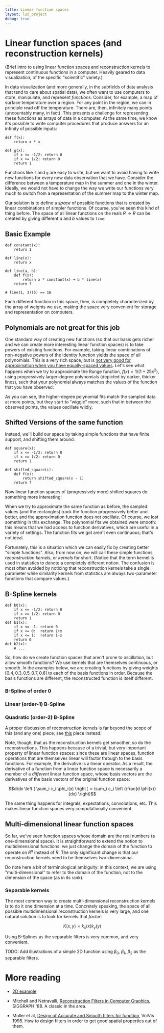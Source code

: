 ```yaml
---
title: Linear function spaces
layout: lux_project
debug: true
---
```


<script src="https://cdnjs.cloudflare.com/ajax/libs/numeric/1.2.6/numeric.min.js"></script>

# Linear function spaces (and reconstruction kernels)

(Brief intro to using linear function spaces and reconstruction kernels
to represent continuous functions in a computer. Heavily geared to
data visualization, of the specific "scientific" variety.)

In data visualization (and more generally, in the subfields of data
analysis that tend to care about spatial data), we often want to
use computers to store, manipulate, and represent
_functions_. Consider, for example, a map of surface temperature over
a region. For any point in the region, we can in principle read off
the temperature. There are, then, infinitely many points (uncountably
many, in fact). This presents a challenge for representing these
functions as arrays of data in a computer. At the same time, we know
it's possible to write computer procedures that produce answers
for an infinity of possible inputs:

    def f(x):
        return x * x

    def g(x):
        if x <= -1/2: return 0
        if x >= 1/2: return 0
        return 1

Functions like `f` and `g` are easy to write, but we want to avoid
having to write new functions for every new data observation that we
have. Consider the difference between a temperature map in the summer
and one in the winter. Ideally, we would not have to change the way we
write our functions very much to switch from a representation of the
summer map to the winter map.

Our solution is to define a _space_ of possible functions that is
created by linear combinations of simpler functions. Of course, you've
seen this kind of thing before. The space of all linear functions on
the reals $R \to R$ can be created by giving different $a$ and $b$
values to `line`:

## Basic Example

    def constant(x):
        return 1

    def line(x):
        return x

    def line(a, b):
        def f(x):
            return a * constant(x) + b * line(x)
        return f

    # line(1, 3)(5) == 16
    
<div id="linear-functions" class="chart">
</div>

Each different function in this space, then, is completely
characterized by the array of weights we use, making the space very
convenient for storage and representation on computers.

## Polynomials are not great for this job

One standard way of creating new functions (so that our basis gets richer and
we can create more interesting linear function spaces) is to take
powers of existing functions. For example, taking linear combinations of non-negative powers of the
identity function yields the space of all polynomials. This is a very
rich space, but is [not very good for approximation when you have
equally-spaced values](https://en.wikipedia.org/wiki/Runge%27s_phenomenon). 
Let's see what happens when we try to approximate the Runge function,
$f(x) = 1 / (1 + 25x^2)$, using progressively larger-degree
polynomials (depicted by darker, thicker lines), such that your polynomial always matches the values of
the function that you have observed:

<div id="runge-phenomenon" class="chart"></div>

As you can see, the higher-degree polynomial fits match the sampled
data at more points, but they start to "wiggle" more, such that in
between the observed points, the values oscillate wildly.

## Shifted Versions of the same function

Instead, we'll build our space by taking simple functions that have
finite support, and shifting them around:

    def square(x):
        if x <= -1/2: return 0
        if x >= 1/2: return 0
        return 1

    def shifted_square(i):
        def f(x):
            return shifted_square(x - i)
        return f

<div id="square-functions" class="chart"></div>

Now linear function spaces of (progressively more) shifted squares
do something more interesting:

<div id="square-runge" class="chart"></div>

When we try to approximate the same function as before, the sampled
values (and the rectangles) track the function progressively better
and better, and the approximation function does not oscillate.
Of course, we lost something in this exchange. The polynomial fits
we obtained were smooth: this means that we had access to
function derivatives, which are useful in a variety of settings. The
function fits we got aren't even continuous; that's not ideal.

Fortunately, this is a situation which we can easily fix by
creating better "simple functions". Also, from now on, we will call these
simple functions *reconstruction kernels*, or *kernels* for short.
(Notice that the term kernel is used in statistics to denote a
completely different notion. The confusion is most often avoided by
noticing that reconstruction kernels take a single parameter while
similarity kernels from statistics are always two-parameter functions
that compare values.)

## B-Spline kernels

    def b0(x):
        if x <= -1/2: return 0
        if x >= 1/2: return 0
        return 1
    def b1(x):
        if x <= -1: return 0
        if x <= 0:  return 1+x
        if x <= 1:  return 1-x
        return 0
    def b2(x):
        # ...

So, how do we create function spaces that aren't prone to oscillation,
but allow smooth functions? We use kernels that are themselves
continuous, or smooth. In the examples below, we are creating
functions by giving weights $[0.4, 0.3, 0.5, 0.7, 0.6]$ to each of the
basis functions in order. Because the basis functions are different,
the reconstructed function is itself different.

### B-Spline of order 0

<div id="bspline-0" class="chart"></div>

### Linear (order-1) B-Spline

<div id="bspline-1" class="chart"></div>

### Quadratic (order-2) B-Spline

<div id="bspline-2" class="chart"></div>

A proper discussion of reconstruction kernels is far beyond the scope
of this (and any one) piece; see [this](../b_splines/index.html) piece
instead.

Note, though, that as the reconstruction kernels get smoother, so do
the reconstructions. This happens because of a trivial, but very
important property of linear function spaces: since these are linear
spaces, function operations that are themselves linear will factor
through to the basis functions. For example, the derivative is a
linear operator. As a result, the derivative of a function from a
linear function space is necessarily a member of a *different* linear
function space, whose basis vectors are the derivatives of the basis
vectors of the original function space:

$$d/dx \left ( \sum_i c_i \phi_i(x) \right ) = \sum_i c_i \left (\frac{d \phi(x)}{dx} \right)$$

The same thing happens for integrals, expectations, convolutions,
etc. This makes linear function spaces very computationally
convenient.


## Multi-dimensional linear function spaces

So far, we've seen function spaces whose domain are the real numbers
(a one-dimensional space). It is straightforward to extend the notion
to multidimensional functions: we just change the domain of the
function to operate on $R^n$ instead of $R$. The only significant
change is that our reconstruction kernels need to be themselves
two-dimensional.

Do note here a bit of terminological ambiguity: in this context, we
are using "multi-dimensional" to refer to the domain of the function,
not to the dimension of the space (as in its rank).


### Separable kernels

The most common way to create multi-dimensional reconstruction kernels
is to do it one dimension at a time. Concretely speaking, the space of
all possible multidimensional reconstruction kernels is very large,
and one natural solution is to look for kernels that _factor_:

$$K(x,y) = k_x(x) k_y(y)$$

Using B-Splines as the separable filters is very common, and very
convenient.

TODO: Add illustrations of a simple 2D function using $\beta_0$,
$\beta_1$, $\beta_2$ as the separable filters.

# More reading

* [2D example](two_d/).

* Mitchell and Netravalli,
  [Reconstruction Filters in Computer Graphics](https://dl.acm.org/citation.cfm?id=378514),
  SIGGRAPH '88. A classic in the area.
* Moller et al,
  [Design of Accurate and Smooth filters for function](http://ieeexplore.ieee.org/document/729596/),
  VolVis 1998. How to design filters in order to get good spatial
  properties out of them.

